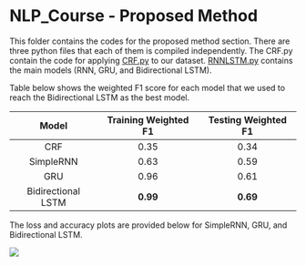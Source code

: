 # NLP_Course - Proposed Method

This folder contains the codes for the proposed method section. There are three python files that each of them is compiled independently. The CRF.py contain the code for applying [CRF.py](https://github.com/soroush-ziaeinejad/NLP_Course/blob/main/ProposedMethod_ziaeines/CRF.py) to our dataset. [RNNLSTM.py](https://github.com/soroush-ziaeinejad/NLP_Course/blob/main/ProposedMethod_ziaeines/RNNLSTM.py) contains the main models (RNN, GRU, and Bidirectional LSTM). 


Table below shows the weighted F1 score for each model that we used to reach the Bidirectional LSTM as the best model.

|      **Model**     | **Training Weighted F1** | **Testing Weighted F1** |
|:------------------:|:------------------------:|:-----------------------:|
|         CRF        |           0.35           |           0.34          |
|      SimpleRNN     |           0.63           |           0.59          |
|         GRU        |           0.96           |           0.61          |
| Bidirectional LSTM |         **0.99**         |         **0.69**        |

The loss and accuracy plots are provided below for SimpleRNN, GRU, and Bidirectional LSTM.

![](image.png)
